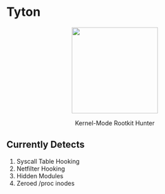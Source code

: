 # Tyton

<p align="center">
	<img src="https://raw.githubusercontent.com/nbulischeck/tyton/master/images/tyton-large.jpg?token=ARN9vXUA3y4sqHCkZj_tM1s9Zlb4eW-vks5bu8I4wA%3D%3D" height=200/>
</p>

<p align="center">
Kernel-Mode Rootkit Hunter
</p>

## Currently Detects

1. Syscall Table Hooking
2. Netfilter Hooking
3. Hidden Modules
4. Zeroed /proc inodes
